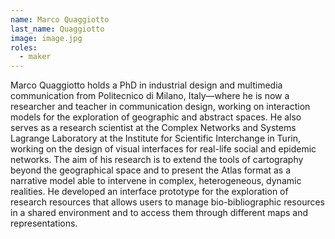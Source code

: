 ```yaml
---
name: Marco Quaggiotto
last_name: Quaggiotto
image: image.jpg
roles:
  - maker
---
```

Marco Quaggiotto holds a PhD in industrial design and multimedia communication from Politecnico di Milano, Italy—where he is now a researcher and teacher in communication design, working on interaction models for the exploration of geographic and abstract spaces. He also serves as a research scientist at the Complex Networks and Systems Lagrange Laboratory at the Institute for Scientific Interchange in Turin, working on the design of visual interfaces for real-life social and epidemic networks. The aim of his research is to extend the tools of cartography beyond the geographical space and to present the Atlas format as a narrative model able to intervene in complex, heterogeneous, dynamic realities. He developed an interface prototype for the exploration of research resources that allows users to manage bio-bibliographic resources in a shared environment and to access them through different maps and representations.
